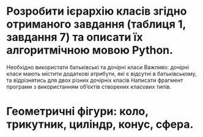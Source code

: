 # Розробити ієрархію класів згідно отриманого завдання (таблиця 1, завдання 7) та описати їх алгоритмічною мовою Python.
Необхідно використати батьківські та дочірні класи Важливо: дочірні класи мають містити додаткові атрибути, які є відсутні в батьківському, та відрізнятись для двох різних дочірніх класів Написати фрагмент програми з використанням об’єктів створених класових типів.
# Геометричні фігури: коло, трикутник, циліндр, конус, сфера.
